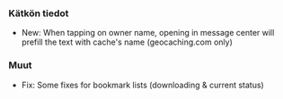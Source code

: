 ### Kätkön tiedot
- New: When tapping on owner name, opening in message center will prefill the text with cache's name (geocaching.com only)

### Muut
- Fix: Some fixes for bookmark lists (downloading & current status)
